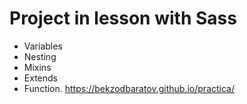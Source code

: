 # Project in lesson with Sass
- Variables
- Nesting
- Mixins
- Extends
- Function.
https://bekzodbaratov.github.io/practica/
